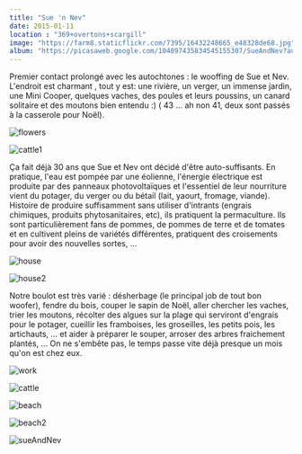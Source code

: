 ```yaml
---
title: "Sue 'n Nev"
date: 2015-01-11
location : "369+overtons+scargill"
image: "https://farm8.staticflickr.com/7395/16432248665_e48328de68.jpg"
album: "https://picasaweb.google.com/104897435834545155307/SueAndNev?authkey=Gv1sRgCJXU5N6C2IXnpQE"
---
```


Premier contact prolongé avec les autochtones : le wooffing de Sue et Nev. L'endroit est charmant , tout y est: une rivière, un verger, un immense jardin, une Mini Cooper, quelques vaches, des poules et leurs poussins, un canard solitaire et des moutons bien entendu :) ( 43 ... ah non 41, deux sont passés à la casserole pour Noël). 

![flowers](https://lh5.googleusercontent.com/-b3gUo6VP9ko/VNL4WCfW18I/AAAAAAAAAb8/3581a_bH71w/s800/upload_-1-MIX.jpg)

![cattle1](https://lh6.googleusercontent.com/-hM3DLsCT_3A/VNL8INFPGxI/AAAAAAAAAd8/8s4jAADvKSY/s800/upload_-1-MIX.jpg)

Ça fait déjà 30 ans que Sue et Nev ont décidé d'être auto-suffisants. En pratique, l'eau est pompée par une éolienne, l'énergie électrique est produite par des panneaux photovoltaïques et l'essentiel de leur nourriture vient du potager, du verger ou du bétail (lait, yaourt, fromage, viande). Histoire de produire suffisamment sans utiliser d'intrants (engrais chimiques, produits phytosanitaires, etc), ils pratiquent la permaculture. Ils sont particulièrement fans de pommes, de pommes de terre et de tomates et en cultivent pleins de variétés différentes, pratiquent des croisements pour avoir des nouvelles sortes, ...

![house](https://lh4.googleusercontent.com/-EJeDtq_J7mM/VNL-llSj0vI/AAAAAAAAAf4/Ofcmg_-ozP4/s800/upload_-1-MIX.jpg)

![house2](https://lh5.googleusercontent.com/-e_-ALDb_U0g/VNLvtJFuIzI/AAAAAAAAAa8/Ey4bRx53AeY/s800/upload_-1-MIX.jpg)

Notre boulot est très varié : désherbage (le principal job de tout bon woofer), fendre du bois, couper le sapin de Noël, aller chercher les vaches, trier les moutons, récolter des algues sur la plage qui serviront d'engrais pour le potager, cueillir les framboises, les groseilles, les petits pois, les artichauts, ... et aider à préparer le souper, arroser des arbres fraichement plantés, ... On ne s'embête pas, le temps passe vite déjà presque un mois qu'on est chez eux.

![work](https://lh6.googleusercontent.com/-WHRxiUeaW94/VNL9JC3v8zI/AAAAAAAAAeo/mr20Uc162Ok/s800/upload_-1-MIX.jpg)

![cattle](http://lh6.ggpht.com/-NLW2rJF71aE/VNL7cFQ_DWI/AAAAAAAAAdY/7ctSR1NAyZw/s1280/upload_-1-MIX.jpg)

![beach](https://lh3.googleusercontent.com/-GzVHCzhfrTM/VNL9xN_Y1rI/AAAAAAAAAfI/7ZKMKoTqhTo/s800/upload_-1-MIX.jpg)

![beach2](https://lh4.googleusercontent.com/-uOX8tmlIXbQ/VNL-LGohb7I/AAAAAAAAAfg/zX3gUGrcBnY/s800/upload_-1-MIX.jpg)

![sueAndNev](http://lh5.ggpht.com/-OO2XQOZU7IY/VPQk4oFyiRI/AAAAAAAACP0/i1qliIbEdTE/s1280/upload_-1.jpg)